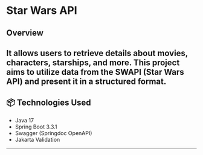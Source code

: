 #  Star Wars API

## Overview

It allows users to retrieve details about movies, characters, starships, and more. This project aims to utilize data from the SWAPI (Star Wars API) and present it in a structured format.
---

## 📦 Technologies Used

- Java 17
- Spring Boot 3.3.1
- Swagger (Springdoc OpenAPI)
- Jakarta Validation

---



